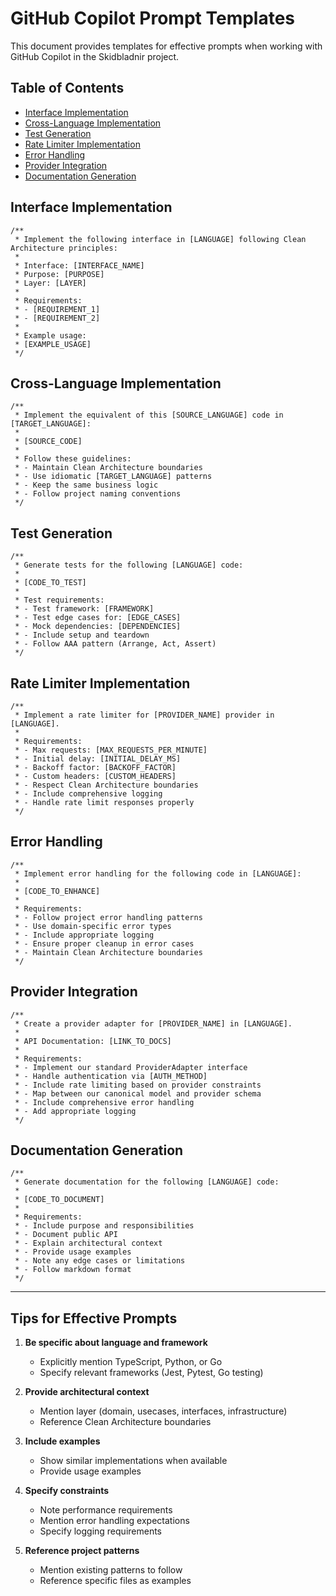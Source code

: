# GitHub Copilot Prompt Templates

This document provides templates for effective prompts when working with GitHub Copilot in the Skidbladnir project.

## Table of Contents
- [Interface Implementation](#interface-implementation)
- [Cross-Language Implementation](#cross-language-implementation)
- [Test Generation](#test-generation)
- [Rate Limiter Implementation](#rate-limiter-implementation)
- [Error Handling](#error-handling)
- [Provider Integration](#provider-integration)
- [Documentation Generation](#documentation-generation)

## Interface Implementation

```
/**
 * Implement the following interface in [LANGUAGE] following Clean Architecture principles:
 * 
 * Interface: [INTERFACE_NAME]
 * Purpose: [PURPOSE]
 * Layer: [LAYER]
 * 
 * Requirements:
 * - [REQUIREMENT_1]
 * - [REQUIREMENT_2]
 * 
 * Example usage:
 * [EXAMPLE_USAGE]
 */
```

## Cross-Language Implementation

```
/**
 * Implement the equivalent of this [SOURCE_LANGUAGE] code in [TARGET_LANGUAGE]:
 * 
 * [SOURCE_CODE]
 * 
 * Follow these guidelines:
 * - Maintain Clean Architecture boundaries
 * - Use idiomatic [TARGET_LANGUAGE] patterns
 * - Keep the same business logic
 * - Follow project naming conventions
 */
```

## Test Generation

```
/**
 * Generate tests for the following [LANGUAGE] code:
 * 
 * [CODE_TO_TEST]
 * 
 * Test requirements:
 * - Test framework: [FRAMEWORK]
 * - Test edge cases for: [EDGE_CASES]
 * - Mock dependencies: [DEPENDENCIES]
 * - Include setup and teardown
 * - Follow AAA pattern (Arrange, Act, Assert)
 */
```

## Rate Limiter Implementation

```
/**
 * Implement a rate limiter for [PROVIDER_NAME] provider in [LANGUAGE].
 * 
 * Requirements:
 * - Max requests: [MAX_REQUESTS_PER_MINUTE]
 * - Initial delay: [INITIAL_DELAY_MS]
 * - Backoff factor: [BACKOFF_FACTOR]
 * - Custom headers: [CUSTOM_HEADERS]
 * - Respect Clean Architecture boundaries
 * - Include comprehensive logging
 * - Handle rate limit responses properly
 */
```

## Error Handling

```
/**
 * Implement error handling for the following code in [LANGUAGE]:
 * 
 * [CODE_TO_ENHANCE]
 * 
 * Requirements:
 * - Follow project error handling patterns
 * - Use domain-specific error types
 * - Include appropriate logging
 * - Ensure proper cleanup in error cases
 * - Maintain Clean Architecture boundaries
 */
```

## Provider Integration

```
/**
 * Create a provider adapter for [PROVIDER_NAME] in [LANGUAGE].
 * 
 * API Documentation: [LINK_TO_DOCS]
 * 
 * Requirements:
 * - Implement our standard ProviderAdapter interface
 * - Handle authentication via [AUTH_METHOD]
 * - Include rate limiting based on provider constraints
 * - Map between our canonical model and provider schema
 * - Include comprehensive error handling
 * - Add appropriate logging
 */
```

## Documentation Generation

```
/**
 * Generate documentation for the following [LANGUAGE] code:
 * 
 * [CODE_TO_DOCUMENT]
 * 
 * Requirements:
 * - Include purpose and responsibilities
 * - Document public API
 * - Explain architectural context
 * - Provide usage examples
 * - Note any edge cases or limitations
 * - Follow markdown format
 */
```

---

## Tips for Effective Prompts

1. **Be specific about language and framework**
   - Explicitly mention TypeScript, Python, or Go
   - Specify relevant frameworks (Jest, Pytest, Go testing)

2. **Provide architectural context**
   - Mention layer (domain, usecases, interfaces, infrastructure)
   - Reference Clean Architecture boundaries

3. **Include examples**
   - Show similar implementations when available
   - Provide usage examples

4. **Specify constraints**
   - Note performance requirements
   - Mention error handling expectations
   - Specify logging requirements

5. **Reference project patterns**
   - Mention existing patterns to follow
   - Reference specific files as examples